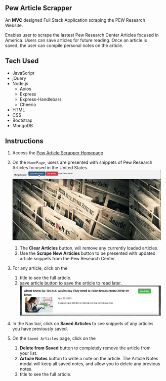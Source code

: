 ## Pew Article Scrapper

An **MVC** designed Full Stack Application scraping the PEW Research Website.

Enables user to scrape the lastest Pew Research Center Articles focused in America. Users can save articles for future reading. Once an article is saved, the user can compile personal notes on the article.

## Tech Used
* JavaScript
* jQuery
* Node.js
  * Axios
  * Express
  * Express-Handlebars
  * Cheerio
* HTML
* CSS
* Bootstrap
* MongoDB

## Instructions
1. Access the [Pew Article Scrapper Homepage](https://gentle-ocean-77475.herokuapp.com/articles)
1. On the `HomePage`, users are presented with snippets of Pew Research Articles focused in the United States.
![ArticleScrape](/images/articleStart.gif)
   1. The **Clear Articles** button, will remove any currently loaded articles.
   1. Use the **Scrape New Articles** button to be presented with updated article snippets from the Pew Research Center.

1. For any article, click on the
   1. title to see the full article.
   1. save article button to save the article to read later.
   ![ArticleMain](/images/articleMain.png)

1. In the Nav bar, click on **Saved Articles** to see snippets of any articles you have previously saved.
1. On the `Saved Articles` page, click on the
   1. **Delete from Saved** button to completely remove the article from your list.
   1. **Article Notes** button to write a note on the article.  The Article Notes modal will keep all saved notes, and allow you to delete any previous notes.
   1. title to see the full article.
